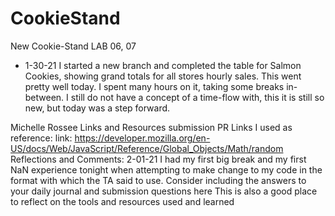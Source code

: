 # CookieStand
New Cookie-Stand
LAB 06, 07
+ 1-30-21 I started a new branch and completed the table for Salmon Cookies, showing grand totals for all stores hourly sales. This went pretty well today. I spent many hours on it, taking some breaks in-between. I still do not have a concept of a time-flow with, this it is still so new, but today was a step forward.

Michelle Rossee
Links and Resources
submission PR
Links I used as reference:
link: https://developer.mozilla.org/en-US/docs/Web/JavaScript/Reference/Global_Objects/Math/random
Reflections and Comments:
2-01-21 I had my first big break and my first NaN experience tonight when attempting to make change to my code in the format with which the TA said to use.
Consider including the answers to your daily journal and submission questions here
This is also a good place to reflect on the tools and resources used and learned